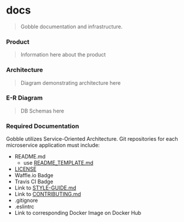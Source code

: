 # docs
> Gobble documentation and infrastructure.

### Product
> Information here about the product

### Architecture
> Diagram demonstrating architecture here

### E-R Diagram
> DB Schemas here

### Required Documentation
Gobble utilizes Service-Oriented Architecture. Git repositories for each microservice application must include:
 - README.md
   - use [README_TEMPLATE.md](README_TEMPLATE.md)
 - [LICENSE](https://github.com/gobble43/docs/blob/master/LICENSE)
 - Waffle.io Badge
 - Travis CI Badge
 - Link to [STYLE-GUIDE.md](https://github.com/gobble43/docs/blob/master/STYLE-GUIDE.md)
 - Link to [CONTRIBUTING.md](https://github.com/gobble43/docs/blob/master/CONTRIBUTING.md)
 - .gitignore
 - .eslintrc
 - Link to corresponding Docker Image on Docker Hub
